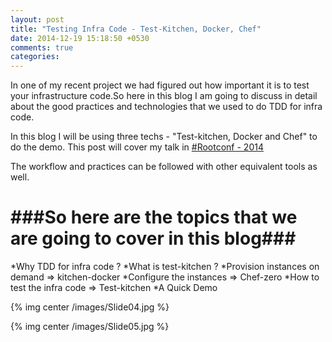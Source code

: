 ```yaml
---
layout: post
title: "Testing Infra Code - Test-Kitchen, Docker, Chef"
date: 2014-12-19 15:18:50 +0530
comments: true
categories: 
---
```


In one of my recent project we had figured out how important it is to test your infrastructure code.So here in this blog I am going to discuss in detail about the good practices and technologies that we used to do TDD for infra code.

  
In this blog I will be using three techs - "Test-kitchen, Docker and Chef" to do the demo.
This post will cover my talk in <a href="https://rootconf.in/2014/conference#1045-testing-infrastructure-code-using-test-kitchen-doc">#Rootconf - 2014</a>

The workflow and practices can be followed with other equivalent tools as well.

<!-- more -->

###So here are the topics that we are going to cover in this blog###
====================================================================

*Why TDD for infra code ?
*What is test-kitchen ?
*Provision instances on demand => kitchen-docker
*Configure the instances => Chef-zero
*How to test the infra code => Test-kitchen
*A Quick Demo



{% img center /images/Slide04.jpg %}

{% img center /images/Slide05.jpg %}



